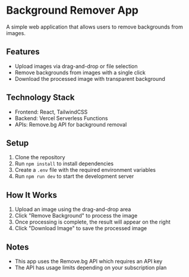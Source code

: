 # Background Remover App

A simple web application that allows users to remove backgrounds from images.

## Features

- Upload images via drag-and-drop or file selection
- Remove backgrounds from images with a single click
- Download the processed image with transparent background

## Technology Stack

- Frontend: React, TailwindCSS
- Backend: Vercel Serverless Functions
- APIs: Remove.bg API for background removal

## Setup

1. Clone the repository
2. Run `npm install` to install dependencies
3. Create a `.env` file with the required environment variables
4. Run `npm run dev` to start the development server

## How It Works

1. Upload an image using the drag-and-drop area
2. Click "Remove Background" to process the image
3. Once processing is complete, the result will appear on the right
4. Click "Download Image" to save the processed image

## Notes

- This app uses the Remove.bg API which requires an API key
- The API has usage limits depending on your subscription plan